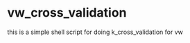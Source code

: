 vw_cross_validation
===================

this is a simple shell script for doing k_cross_validation for vw
